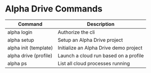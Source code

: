 # Alpha Drive Commands

| Command | Description |
| --- | --- |
| alpha login | Authorize the cli |
| alpha setup | Setup an Alpha Drive project |
| alpha init (template) | Initialize an Alpha Drive demo project |
| alpha drive (profile) | Launch a cloud run based on a profile |
| alpha ps | List all cloud processes running |
